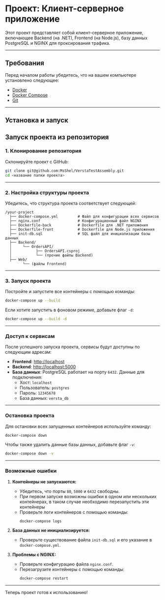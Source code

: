 # Проект: Клиент-серверное приложение

Этот проект представляет собой клиент-серверное приложение, включающее Backend (на .NET), Frontend (на Node.js), базу данных PostgreSQL и NGINX для проксирования трафика.

---

## Требования

Перед началом работы убедитесь, что на вашем компьютере установлено следующее:
- [Docker](https://www.docker.com/)
- [Docker Compose](https://docs.docker.com/compose/)
- [Git](https://git-scm.com/)

---

## Установка и запуск

## Запуск проекта из репозитория

### 1. Клонирование репозитория

Склонируйте проект с GitHub:

```bash
git clone git@github.com:MsShel/VerstaTestAssembly.git
cd <название папки проекта>
```

---

### 2. Настройка структуры проекта

Убедитесь, что структура проекта соответствует следующей:

```plaintext
/your-project
  ├── docker-compose.yml         # Файл для конфигурации всех сервисов
  ├── nginx.conf                 # Конфигурационный файл NGINX
  ├── Dockerfile-back            # Dockerfile для .NET приложения
  ├── Dockerfile-front           # Dockerfile для Node.js приложения
  ├── init-db.sql                # SQL файл для инициализации базы данных
  ├── Backend/
  │     └── OrdersAPI/
  │           ├── OrdersAPI.csproj
  │           └── (прочие файлы Backend)
  ├── Web/
        └── (файлы Frontend)
```

---

### 3. Запуск проекта

Постройте и запустите все контейнеры с помощью команды:

```bash
docker-compose up --build
```

Если хотите запустить в фоновом режиме, добавьте флаг `-d`:

```bash
docker-compose up --build -d
```

---

### Доступ к сервисам

После успешного запуска проекта, сервисы будут доступны по следующим адресам:

- **Frontend**: [http://localhost](http://localhost)
- **Backend**: [http://localhost:5000](http://localhost:5000/api/orders)
- **База данных**: PostgreSQL работает на порту `6432`. Данные для подключения:
  - Хост: `localhost`
  - Пользователь: `postgres`
  - Пароль: `12345678`
  - База данных: `versta_db`

---

### Остановка проекта

Для остановки всех запущенных контейнеров используйте команду:

```bash
docker-compose down
```

Чтобы также удалить данные базы данных, добавьте флаг `-v`:

```bash
docker-compose down -v
```

---

### Возможные ошибки

1. **Контейнеры не запускаются:**
   - Убедитесь, что порты `80`, `5000` и `6432` свободны.
   - При первом запуске возможны ошибки в одном или нескольких контейнерах, в таком случае необходимо перезапустить эти контейнеры
   - Проверьте логи контейнеров с помощью команды:
     ```bash
     docker-compose logs
     ```

2. **База данных не инициализируется:**
   - Проверьте существование файла `init-db.sql` и его указание в `docker-compose.yml`.

3. **Проблемы с NGINX:**
   - Проверьте конфигурацию файла `nginx.conf`.
   - Перезагрузите контейнеры с помощью команды:
     ```bash
     docker-compose restart
     ```

---

Теперь проект готов к использованию!

